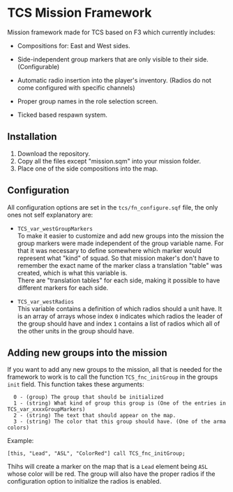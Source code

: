 # TCS Mission Framework
Mission framework made for TCS based on F3 which currently includes: 

* Compositions for: East and West sides.

* Side-independent group markers that are only visible to their side. (Configurable)

* Automatic radio insertion into the player's inventory. (Radios do not come configured with specific channels)

* Proper group names in the role selection screen.

* Ticked based respawn system.


## Installation
1. Download the repository.
2. Copy all the files except "mission.sqm" into your mission folder.
3. Place one of the side compositions into the map.


## Configuration
All configuration options are set in the `tcs/fn_configure.sqf` file, the only ones not self explanatory are:  

* `TCS_var_westGroupMarkers`  
To make it easier to customize and add new groups into the mission the group markers were made independent of the group variable name. For that it was necessary to define somewhere which marker would represent what "kind" of squad. So that mission maker's don't have to remember the exact name of the marker class a translation "table" was created, which is what this variable is.  
There are "translation tables" for each side, making it possible to have different markers for each side.

* `TCS_var_westRadios`  
This variable contains a definition of which radios should a unit have. It is an array of arrays whose index `0` indicates which radios the leader of the group should have and index `1` contains a list of radios which all of the other units in the group should have.


## Adding new groups into the mission
If you want to add any new groups to the mission, all that is needed for the framework to work is to call the function `TCS_fnc_initGroup` in the groups `init` field. This function takes these arguments:  
```sqf
  0 - (group) The group that should be initialized
  1 - (string) What kind of group this group is (One of the entries in TCS_var_xxxxGroupMarkers)
  2 - (string) The text that should appear on the map.
  3 - (string) The color that this group should have. (One of the arma colors)
```
Example:
```sqf
[this, "Lead", "ASL", "ColorRed"] call TCS_fnc_initGroup;
```
Thihs will create a marker on the map that is a `Lead` element being `ASL` whose color will be red. The group will also have the proper radios if the configuration option to initialize the radios is enabled.
